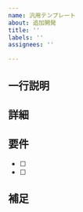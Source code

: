 ```yaml
---
name: 汎用テンプレート
about: 追加開発
title: ''
labels: ''
assignees: ''

---
```


## 一行説明
> 

## 詳細

## 要件

- [ ] 
- [ ] 

## 補足
